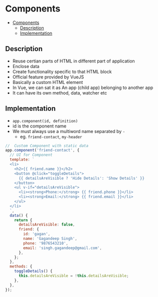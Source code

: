 # Components

- [Components](#components)
  - [Description](#description)
  - [Implementation](#implementation)

## Description

- Reuse certian parts of HTML in different part of application
- Enclose data
- Create functionality specific to that HTML block
- Official feature provided by VueJS
- Basically a custom HTML element
- In Vue, we can sat it as An app (child app) belonging to another app
- It can have its own method, data, watcher etc

## Implementation

- `app.component(id, definition)`
- id is the component name
- We must always use a multiword name separated by `-`
  - eg. `friend-contact`, `my-header`

```js
//  Custom Component with static data
app.component('friend-contact', {
  // UI for Component
  template: `
  <li>
    <h2>{{ friend.name }}</h2>
    <button @click="toggleDetails">
      {{ detailsAreVisible ? 'Hide Details': 'Show Details' }}
    </button>
    <ul v-if="detailsAreVisible">
      <li><strong>Phone:</strong> {{ friend.phone }}</li>
      <li><strong>Email:</strong> {{ friend.email }}</li>
    </ul>
  </li>
  `,
  data() {
    return {
      detailsAreVisible: false,
      friend: {
        id: 'gagan',
        name: 'Gagandeep Singh',
        phone: '9876543210',
        email: 'singh.gagandeep@gmail.com',
      },
    };
  },
  methods: {
    toggleDetails() {
      this.detailsAreVisible = !this.detailsAreVisible;
    },
  },
});

```
